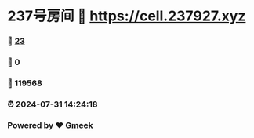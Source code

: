 # 237号房间 :link: https://cell.237927.xyz 
### :page_facing_up: [23](https://cell.237927.xyz/tag.html) 
### :speech_balloon: 0 
### :hibiscus: 119568 
### :alarm_clock: 2024-07-31 14:24:18 
### Powered by :heart: [Gmeek](https://github.com/Meekdai/Gmeek)
